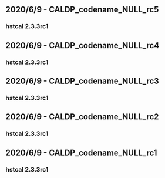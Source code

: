 ## 2020/6/9 - CALDP_codename_NULL_rc5
### hstcal 2.3.3rc1

## 2020/6/9 - CALDP_codename_NULL_rc4
### hstcal 2.3.3rc1

## 2020/6/9 - CALDP_codename_NULL_rc3
### hstcal 2.3.3rc1

## 2020/6/9 - CALDP_codename_NULL_rc2
### hstcal 2.3.3rc1

## 2020/6/9 - CALDP_codename_NULL_rc1
### hstcal 2.3.3rc1

